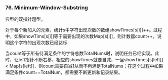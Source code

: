 ### 76. Minimum-Window-Substring  

典型的双指针题型。

对于每个新加入的元素，统计s中字符出现次数的数组showTimes[s[i]]++。过程中，如果showTims[s[i]]等于需要出现的次数Map[s[i]]，则计数器count++，说明这个字符的出现次数已经达标.

当count等于所有待满足条件的字符总数TotalNums时，说明任务已经实现。此时，让left指针不断右移，相应的showTimes就要自减，一旦showTimes[s[left]] < Map[s[left]]，则count需要自减1从而不再满足TotalNums；在这个过程中如果满足条件count==TotalNum，都需要不断更新和记录结果。

